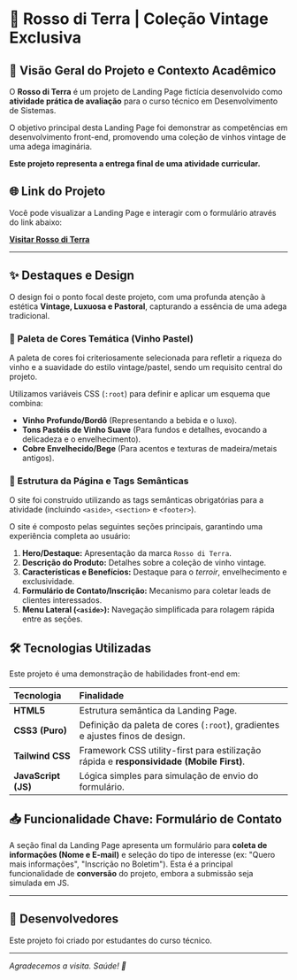# 🍷 Rosso di Terra | Coleção Vintage Exclusiva

## 📜 Visão Geral do Projeto e Contexto Acadêmico
O **Rosso di Terra** é um projeto de Landing Page fictícia desenvolvido como **atividade prática de avaliação** para o curso técnico em Desenvolvimento de Sistemas.

O objetivo principal desta Landing Page foi demonstrar as competências em desenvolvimento front-end, promovendo uma coleção de vinhos vintage de uma adega imaginária.

**Este projeto representa a entrega final de uma atividade curricular.**

## 🌐 Link do Projeto
Você pode visualizar a Landing Page e interagir com o formulário através do link abaixo:

**[Visitar Rosso di Terra](https://ghostdev-creator.github.io/Rosso-Di-Terra/#formulario)**

---

## ✨ Destaques e Design
O design foi o ponto focal deste projeto, com uma profunda atenção à estética **Vintage, Luxuosa e Pastoral**, capturando a essência de uma adega tradicional.

### 🎨 Paleta de Cores Temática (Vinho Pastel)
A paleta de cores foi criteriosamente selecionada para refletir a riqueza do vinho e a suavidade do estilo vintage/pastel, sendo um requisito central do projeto.

Utilizamos variáveis CSS (`:root`) para definir e aplicar um esquema que combina:
* **Vinho Profundo/Bordô** (Representando a bebida e o luxo).
* **Tons Pastéis de Vinho Suave** (Para fundos e detalhes, evocando a delicadeza e o envelhecimento).
* **Cobre Envelhecido/Bege** (Para acentos e texturas de madeira/metais antigos).

### 📐 Estrutura da Página e Tags Semânticas
O site foi construído utilizando as tags semânticas obrigatórias para a atividade (incluindo `<aside>`, `<section>` e `<footer>`).

O site é composto pelas seguintes seções principais, garantindo uma experiência completa ao usuário:
1.  **Hero/Destaque:** Apresentação da marca `Rosso di Terra`.
2.  **Descrição do Produto:** Detalhes sobre a coleção de vinho vintage.
3.  **Características e Benefícios:** Destaque para o *terroir*, envelhecimento e exclusividade.
4.  **Formulário de Contato/Inscrição:** Mecanismo para coletar leads de clientes interessados.
5.  **Menu Lateral (`<aside>`):** Navegação simplificada para rolagem rápida entre as seções.

## 🛠️ Tecnologias Utilizadas
Este projeto é uma demonstração de habilidades front-end em:

| Tecnologia | Finalidade |
| :--- | :--- |
| **HTML5** | Estrutura semântica da Landing Page. |
| **CSS3 (Puro)** | Definição da paleta de cores (`:root`), gradientes e ajustes finos de design. |
| **Tailwind CSS** | Framework CSS utility-first para estilização rápida e **responsividade (Mobile First)**. |
| **JavaScript (JS)** | Lógica simples para simulação de envio do formulário. |

## 📥 Funcionalidade Chave: Formulário de Contato
A seção final da Landing Page apresenta um formulário para **coleta de informações (Nome e E-mail)** e seleção do tipo de interesse (ex: "Quero mais informações", "Inscrição no Boletim"). Esta é a principal funcionalidade de **conversão** do projeto, embora a submissão seja simulada em JS.

---

## 👥 Desenvolvedores
Este projeto foi criado por estudantes do curso técnico.

---
*Agradecemos a visita. Saúde! 🥂*
